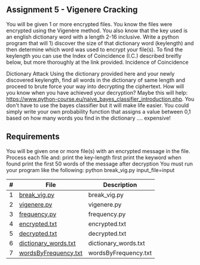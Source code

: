 ## Assignment 5 - Vigenere Cracking

You will be given 1 or more encrypted files. You know the files were encrypted using the Vigenère method. You also know that the key used is an english dictionary word with a length 2-16 inclusive.
Write a python program that will 1) discover the size of that dictionary word (keylength) and then determine which word was used to encrypt your file(s).
To find the keylength you can use the Index of Coincidence (I.C.) described breifly below, but more thoroughly at the link provided.
Incidence of Coincidence

Dictionary Attack
Using the dictionary provided here and your newly discovered keylength, find all words in the dictionary of same length and proceed to brute force your way into decrypting the ciphertext. How will you know when you have achieved your decryption? Maybe this will help: https://www.python-course.eu/naive_bayes_classifier_introduction.php. You don't have to use the bayes classifier but it will make life easier. You could simply write your own probability function that assigns a value between 0,1 based on how many words you find in the dictionary .... expensive!

## Requirements
  You will be given one or more file(s) with an encrypted message in the file.
  Process each file and:
  print the key-length first
  print the keyword when found
  print the first 50 words of the message after decryption
  You must run your program like the following:  python break_vig.py input_file=input 

|   #   | File            | Description                                        |
| :---: | --------------- | -------------------------------------------------- |
|   1   | <a href="https://github.com/Kyrie-Ma/4663-Cryptography-Ma/blob/master/Assignments/A05/break_vig.py" > break_vig.py | break_vig.py      |
|   2   | <a href="https://github.com/Kyrie-Ma/4663-Cryptography-Ma/blob/master/Assignments/A05/vigenere.py" > vigenere.py | vigenere.py      |
|   3   | <a href="https://github.com/Kyrie-Ma/4663-Cryptography-Ma/blob/master/Assignments/A05/frequency.py" > frequency.py | frequency.py      |
|   4   | <a href="https://github.com/Kyrie-Ma/4663-Cryptography-Ma/blob/master/Assignments/A05/encrypted.txt" > encrypted.txt | encrypted.txt      |
|   5   | <a href="https://github.com/Kyrie-Ma/4663-Cryptography-Ma/blob/master/Assignments/A05/decrypted.txt" > decrypted.txt | decrypted.txt      |
|   6   | <a href="https://github.com/Kyrie-Ma/4663-Cryptography-Ma/blob/master/Assignments/A05/dictionary_words.txt" > dictionary_words.txt | dictionary_words.txt      |
|   7   | <a href="https://github.com/Kyrie-Ma/4663-Cryptography-Ma/blob/master/Assignments/A05/wordsByFrequency.txt" > wordsByFrequency.txt | wordsByFrequency.txt      |

